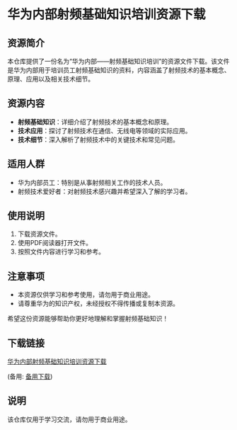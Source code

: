 # 华为内部射频基础知识培训资源下载

## 资源简介

本仓库提供了一份名为“华为内部——射频基础知识培训”的资源文件下载。该文件是华为内部用于培训员工射频基础知识的资料，内容涵盖了射频技术的基本概念、原理、应用以及相关技术细节。

## 资源内容

- **射频基础知识**：详细介绍了射频技术的基本概念和原理。
- **技术应用**：探讨了射频技术在通信、无线电等领域的实际应用。
- **技术细节**：深入解析了射频技术中的关键技术和常见问题。

## 适用人群

- 华为内部员工：特别是从事射频相关工作的技术人员。
- 射频技术爱好者：对射频技术感兴趣并希望深入了解的学习者。

## 使用说明

1. 下载资源文件。
2. 使用PDF阅读器打开文件。
3. 按照文件内容进行学习和参考。

## 注意事项

- 本资源仅供学习和参考使用，请勿用于商业用途。
- 请尊重华为的知识产权，未经授权不得传播或复制本资源。

希望这份资源能够帮助你更好地理解和掌握射频基础知识！

## 下载链接
[华为内部射频基础知识培训资源下载](https://pan.quark.cn/s/6fe888858ed4) 

(备用: [备用下载](https://pan.baidu.com/s/1bEQQ0q3JQUECjGZukr0mSA?pwd=1234))

## 说明

该仓库仅用于学习交流，请勿用于商业用途。
